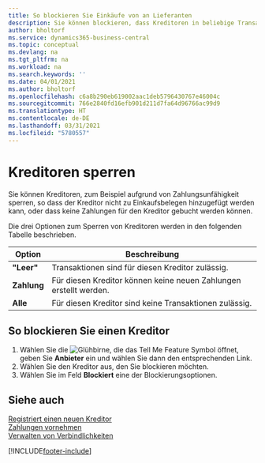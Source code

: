 ```yaml
---
title: So blockieren Sie Einkäufe von an Lieferanten
description: Sie können blockieren, dass Kreditoren in beliebige Transaktionen einbezogen werden, oder Sie können einfach nur neue Zahlungen an Kreditoren blockieren.
author: bholtorf
ms.service: dynamics365-business-central
ms.topic: conceptual
ms.devlang: na
ms.tgt_pltfrm: na
ms.workload: na
ms.search.keywords: ''
ms.date: 04/01/2021
ms.author: bholtorf
ms.openlocfilehash: c6a8b290eb619002aac1deb5796430767e46004c
ms.sourcegitcommit: 766e2840fd16efb901d211d7fa64d96766ac99d9
ms.translationtype: HT
ms.contentlocale: de-DE
ms.lasthandoff: 03/31/2021
ms.locfileid: "5780557"
---
```

# <a name="block-vendors"></a>Kreditoren sperren
Sie können Kreditoren, zum Beispiel aufgrund von Zahlungsunfähigkeit sperren, so dass der Kreditor nicht zu Einkaufsbelegen hinzugefügt werden kann, oder dass keine Zahlungen für den Kreditor gebucht werden können.

Die drei Optionen zum Sperren von Kreditoren werden in den folgenden Tabelle beschrieben.  

|Option|Beschreibung|  
|--------------------|------------|  
|**"Leer"**|Transaktionen sind für diesen Kreditor zulässig.|
|**Zahlung**|Für diesen Kreditor können keine neuen Zahlungen erstellt werden.|  
|**Alle**|Für diesen Kreditor sind keine Transaktionen zulässig.|  

## <a name="to-block-a-vendor"></a>So blockieren Sie einen Kreditor  
1. Wählen Sie die ![Glühbirne, die das Tell Me Feature](media/ui-search/search_small.png "Was möchten Sie tun?") Symbol öffnet, geben Sie **Anbieter** ein und wählen Sie dann den entsprechenden Link.
2. Wählen Sie den Kreditor aus, den Sie blockieren möchten.
3. Wählen Sie im Feld **Blockiert** eine der Blockierungsoptionen.

## <a name="see-also"></a>Siehe auch  
[Registriert einen neuen Kreditor](purchasing-how-register-new-vendors.md)  
[Zahlungen vornehmen](payables-make-payments.md)  
[Verwalten von Verbindlichkeiten](payables-manage-payables.md)


[!INCLUDE[footer-include](includes/footer-banner.md)]